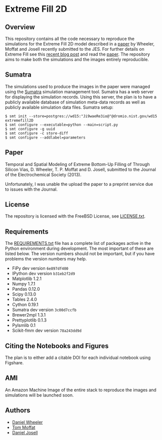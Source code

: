 # Extreme Fill 2D

## Overview

This repository contains all the code necessary to reproduce the
simulations for the Extreme Fill 2D model described in a
[paper](#paper) by Wheeler, Moffat and Josell recently submitted to
the JES. For further details on Extreme Fill see this
[recent blog post](http://wd15.github.io/2013/05/07/extremefill2d/)
and read the [paper](#paper). The repository aims to make both the
simulations and the images entirely reproducible.

## Sumatra

The simulations used to produce the images in the paper were managed
using the [Sumatra](http://pythonhosted.org/Sumatra/) simulation
management tool. Sumatra has a web server for displaying the
simulation records. Using this server, the plan is to have a publicly
available database of simulation meta-data records as well as publicly
available simulation data files. Sumatra setup:

    $ smt init --store=postgres://wd15:"Ji9waeRe3io@"@dromio.nist.gov/wd15 extremefill2D
    $ smt configure --executable=python --main=script.py
    $ smt configure -g uuid
    $ smt configure -c store-diff
    $ smt configure --addlabel=parameters

## Paper

Temporal and Spatial Modeling of Extreme Bottom-Up Filling of Through
Silicon Vias, D. Wheeler, T. P. Moffat and D. Josell, submitted to the
Journal of the Electrochemical Society (2013).

Unfortunately, I was unable the upload the paper to a preprint service
due to issues with the Journal.

## License

The repository is licensed with the FreeBSD License, see
[LICENSE.txt](LICENSE.txt).

## Requirements

The [REQUIREMENTS.txt](REQUIREMENTS.txt) file has a complete list of
packages active in the Python environment during development. The most
important of these are listed below. The version numbers should not be
important, but if you have problems the version numbers may help.

 * FiPy dev version `6e897df400`
 * IPython dev version `b31eb2f2d9`
 * Matplotlib 1.2.1
 * Numpy 1.7.1
 * Pandas 0.12.0
 * Scipy 0.13.0
 * Tables 2.4.0
 * Cython 0.19.1
 * Sumatra dev version `3c00d7ccfb`
 * Brewer2mpl 1.3.1
 * Prettyplotlib 0.1.3
 * Pylsmlib 0.1
 * Scikit-fmm dev version `78a243dd9d`
 
## Citing the Notebooks and Figures

The plan is to either add a citable DOI for each individual notebook
using Figshare.

## AMI

An Amazon Machine Image of the entire stack to reproduce the images
and simulations will be launched soon.

## Authors

 * [Daniel Wheeler](http://wd15.github.io/about.html)
 * [Tom Moffat](http://www.nist.gov/mml/msed/thomas_moffat.cfm)
 * [Daniel Josell](http://www.nist.gov/mml/msed/daniel-josell.cfm)
